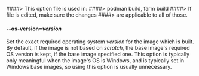 ####> This option file is used in:
####>   podman build, farm build
####> If file is edited, make sure the changes
####> are applicable to all of those.
#### **--os-version**=*version*

Set the exact required operating system *version* for the image which is built.  By default, if the image is not based on *scratch*, the base image's required OS version is kept, if the base image specified one.  This option is typically only meaningful when the image's OS is Windows, and is typically set in Windows base images, so using this option is usually unnecessary.
